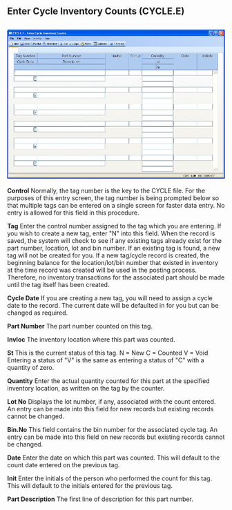 ##  Enter Cycle Inventory Counts (CYCLE.E)

<PageHeader />

##

![](./CYCLE-E-1.jpg)

**Control** Normally, the tag number is the key to the CYCLE file. For the
purposes of this entry screen, the tag number is being prompted below so that
multiple tags can be entered on a single screen for faster data entry. No
entry is allowed for this field in this procedure.  
  
**Tag** Enter the control number assigned to the tag which you are entering.
If you wish to create a new tag, enter "N" into this field. When the record is
saved, the system will check to see if any existing tags already exist for the
part number, location, lot and bin number. If an existing tag is found, a new
tag will not be created for you. If a new tag/cycle record is created, the
beginning balance for the location/lot/bin number that existed in inventory at
the time record was created will be used in the posting process. Therefore, no
inventory transactions for the associated part should be made until the tag
itself has been created.  
  
**Cycle Date** If you are creating a new tag, you will need to assign a cycle
date to the record. The current date will be defaulted in for you but can be
changed as required.  
  
**Part Number** The part number counted on this tag.  
  
**Invloc** The inventory location where this part was counted.  
  
**St** This is the current status of this tag. N = New C = Counted V = Void
Entering a status of "V" is the same as entering a status of "C" with a
quantity of zero.  
  
**Quantity** Enter the actual quantity counted for this part at the specified
inventory location, as written on the tag by the counter.  
  
**Lot No** Displays the lot number, if any, associated with the count entered.
An entry can be made into this field for new records but existing records
cannot be changed.  
  
**Bin.No** This field contains the bin number for the associated cycle tag. An
entry can be made into this field on new records but existing records cannot
be changed.  
  
**Date** Enter the date on which this part was counted. This will default to
the count date entered on the previous tag.  
  
**Init** Enter the initials of the person who performed the count for this
tag. This will default to the initials entered for the previous tag.  
  
**Part Description** The first line of description for this part number.  
  
  
<badge text= "Version 8.10.57" vertical="middle" />

<PageFooter />
